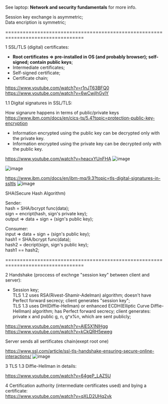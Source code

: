 See laptop: __Network and security fundamentals__ for more info.

Session key exchange is asymmetric;\
Data encription is symmetric;

=================================================================================

1 SSL/TLS (digital) certificates:
- __Root certificates => pre-installed in OS (and probably browser); self-signed; contain public keys__;
- Intermediate certificates;
- Self-signed certificate;
- Certificate chain;

https://www.youtube.com/watch?v=r1nJT63BFQ0 \
https://www.youtube.com/watch?v=6wCwjIhGylY

1.1 Digital signatures in SSL/TLS:

How signarure happens in terms of public/private keys\
https://www.ibm.com/docs/en/cics-ts/5.4?topic=protection-public-key-encryption

- Information encrypted using the public key can be decrypted only with the private key.
- Information encrypted using the private key can be decrypted only with the public key.

https://www.youtube.com/watch?v=heacxYUnFHA
![image](https://github.com/VIK2395/JWT_auth/assets/50545334/2e46ba0a-ad65-4f3a-87e9-4eabaf095de5)

![image](https://github.com/VIK2395/JWT_auth/assets/50545334/d73c0e7e-1ff8-4f70-a7be-5da93cf880ac)

https://www.ibm.com/docs/en/ibm-mq/9.3?topic=tls-digital-signatures-in-ssltls
![image](https://github.com/VIK2395/JWT_auth/assets/50545334/80efaaf7-5c9e-4930-b16b-005661d13a84)

SHA(Secure Hash Algorithm)

Sender:\
hash = SHA/bcrypt func(data);\
sign = encript(hash, sign's private key);\
output => data + sign + (sign's public key);

Consumer:\
input => data + sign + (sign's public key);\
hash1 = SHA/bcrypt func(data);\
hash2 = decript(sign, sign's public key);\
hash1 == hash2;

=================================================================================

2 Handshake (proccess of exchnge "session key" between client and server):
- Session key;\
TLS 1.2 uses RSA(Rivest-Shamir-Adelman) algorithm; doesn't have Perfect forward secrecy; client generates "session key";\
TLS 1.3 uses DH(Diffie-Hellman) or enhanced ECDH(Elliptic Curve Diffie-Hellman) algorithm; has Perfect forward secrecy; client generates: private x and public g, n, g^x%n, which are sent publicly;

https://www.youtube.com/watch?v=AlE5X1NlHgg \
https://www.youtube.com/watch?v=kCkQRH5eweg

Server sends all sertificates chain(exept root one)

https://www.ssl.com/article/ssl-tls-handshake-ensuring-secure-online-interactions/
![image](https://github.com/VIK2395/JWT_auth/assets/50545334/dad3da24-e57c-4194-949b-a83c167e5228)

3 TLS 1.3 Diffie-Hellman in details:

https://www.youtube.com/watch?v=64geP_LAZ5U

4 Certification authority (intermediate certificates used) and bying a certificate:\
https://www.youtube.com/watch?v=qXLD2UHq2vk
